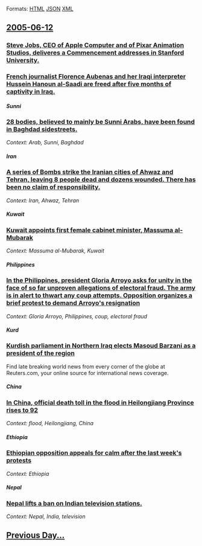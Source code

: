 
Formats: [HTML](2005/06/12/index.html)  [JSON](2005/06/12/index.json)  [XML](2005/06/12/index.xml)  

## [2005-06-12](/news/2005/06/12/index.md)

##### 
### [ Steve Jobs, CEO of Apple Computer and of Pixar Animation Studios, deliveres a Commencement addresses in Stanford University. ](/news/2005/06/12/steve-jobs-ceo-of-apple-computer-and-of-pixar-animation-studios-deliveres-a-commencement-addresses-in-stanford-university.md)
##### 
### [ French journalist Florence Aubenas and her Iraqi interpreter Hussein Hanoun al-Saadi are freed after five months of captivity in Iraq. ](/news/2005/06/12/french-journalist-florence-aubenas-and-her-iraqi-interpreter-hussein-hanoun-al-saadi-are-freed-after-five-months-of-captivity-in-iraq.md)
##### Sunni
### [ 28 bodies, believed to mainly be Sunni Arabs, have been found in Baghdad sidestreets. ](/news/2005/06/12/28-bodies-believed-to-mainly-be-sunni-arabs-have-been-found-in-baghdad-sidestreets.md)
_Context: Arab, Sunni, Baghdad_

##### Iran
### [ A series of Bombs strike the Iranian cities of Ahwaz and Tehran, leaving 8 people dead and dozens wounded. There has been no claim of responsibility. ](/news/2005/06/12/a-series-of-bombs-strike-the-iranian-cities-of-ahwaz-and-tehran-leaving-8-people-dead-and-dozens-wounded-there-has-been-no-claim-of-respo.md)
_Context: Iran, Ahwaz, Tehran_

##### Kuwait
### [ Kuwait appoints first female cabinet minister, Massuma al-Mubarak ](/news/2005/06/12/kuwait-appoints-first-female-cabinet-minister-massuma-al-mubarak.md)
_Context: Massuma al-Mubarak, Kuwait_

##### Philippines
### [ In the Philippines, president Gloria Arroyo asks for unity in the face of so far unproven allegations of electoral fraud. The army is in alert to thwart any coup attempts. Opposition organizes a brief protest to demand Arroyo's resignation ](/news/2005/06/12/in-the-philippines-president-gloria-arroyo-asks-for-unity-in-the-face-of-so-far-unproven-allegations-of-electoral-fraud-the-army-is-in-al.md)
_Context: Gloria Arroyo, Philippines, coup, electoral fraud_

##### Kurd
### [ Kurdish parliament in Northern Iraq elects Masoud Barzani as a president of the region ](/news/2005/06/12/kurdish-parliament-in-northern-iraq-elects-masoud-barzani-as-a-president-of-the-region.md)
Find late breaking world news from every corner of the globe at Reuters.com, your online source for international news coverage.

##### China
### [ In China, official death toll in the flood in Heilongjiang Province rises to 92 ](/news/2005/06/12/in-china-official-death-toll-in-the-flood-in-heilongjiang-province-rises-to-92.md)
_Context: flood, Heilongjiang, China_

##### Ethiopia
### [ Ethiopian opposition appeals for calm after the last week's protests ](/news/2005/06/12/ethiopian-opposition-appeals-for-calm-after-the-last-week-s-protests.md)
_Context: Ethiopia_

##### Nepal
### [ Nepal lifts a ban on Indian television stations. ](/news/2005/06/12/nepal-lifts-a-ban-on-indian-television-stations.md)
_Context: Nepal, India, television_

## [Previous Day...](/news/2005/06/11/index.md)

